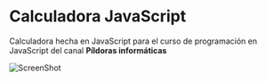 # Calculadora JavaScript

Calculadora hecha en JavaScript para el curso de programación en JavaScript del canal **Píldoras informáticas**

![ScreenShot](https://github.com/xavierocampos/Calculadora-JavaScript/blob/master/screenshot.png)
